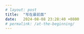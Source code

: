 ```yaml
---
# layout: post
title:  "写在最前面"
date:   2024-08-08 23:28:40 +0800
# permalink: /at-the-beginning/
---
```


